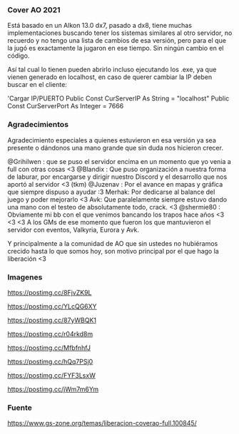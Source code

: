### Cover AO 2021

Está basado en un Alkon 13.0 dx7, pasado a dx8, tiene muchas implementaciones buscando tener los sistemas similares al otro servidor, no recuerdo y no tengo una lista de cambios de esa versión, pero para el que la jugó es exactamente la jugaron en ese tiempo. Sin ningún cambio en el código.

Así tal cual lo tienen pueden abrirlo incluso ejecutando los .exe, ya que vienen generado en localhost, en caso de querer cambiar la IP deben buscar en el cliente:

'Cargar IP/PUERTO
Public Const CurServerIP   As String = "localhost"
Public Const CurServerPort As Integer = 7666

### Agradecimientos

Agradecimiento especiales a quienes estuvieron en esa versión ya sea presente o dándonos una mano grande que sin duda nos hicieron crecer.

@Grihilwen : que se puso el servidor encima en un momento que yo venia a full con otras cosas <3
@Blandix : Que puso organización a nuestra forma de laburar, por encargarse y dirigir nuestro Discord y el desarrollo que nos aportó al servidor <3 (tkm)
@Juzenav : Por el avance en mapas y gráfica que siempre dispuso a ayudar :3
Merhak: Por dedicarse al balance del juego y poder mejorarlo <3
Avk: Que paralelamente siempre estuvo dando una mano con el testeo de absolutamente todo, crack. <3
@shermie80 : Obviamente mi bb con el que venimos bancando los trapos hace años <3 <3 <3
A los GMs de ese momento que fueron los que mantuvieron el servidor con eventos, Valkyria, Eurora y Avk.

Y principalmente a la comunidad de AO que sin ustedes no hubiéramos crecido hasta lo que somos hoy, son motivo principal por el que hago la liberación <3

### Imagenes

https://postimg.cc/8FjvZK9L

https://postimg.cc/YLcQG6XY

https://postimg.cc/87yWBQK1

https://postimg.cc/r04rkd8m

https://postimg.cc/MfbfnhfJ

https://postimg.cc/hQq7PSj0

https://postimg.cc/FYF3LsxW

https://postimg.cc/jWm7m6Ym

### Fuente

https://www.gs-zone.org/temas/liberacion-coverao-full.100845/